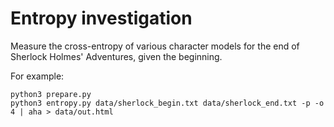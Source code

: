 # Entropy investigation

Measure the cross-entropy of various character models for the end of Sherlock Holmes' Adventures, given the beginning.

For example:

    python3 prepare.py
    python3 entropy.py data/sherlock_begin.txt data/sherlock_end.txt -p -o 4 | aha > data/out.html
